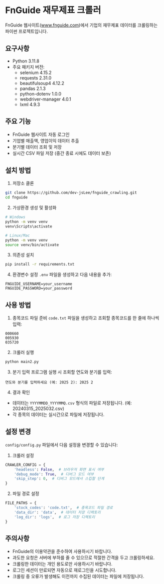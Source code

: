 # FnGuide 재무제표 크롤러

FnGuide 웹사이트(www.fnguide.com)에서 기업의 재무제표 데이터를 크롤링하는 파이썬 프로젝트입니다.

## 요구사항
- Python 3.11.8
- 주요 패키지 버전:
  - selenium 4.15.2
  - requests 2.31.0
  - beautifulsoup4 4.12.2
  - pandas 2.1.3
  - python-dotenv 1.0.0
  - webdriver-manager 4.0.1
  - lxml 4.9.3

## 주요 기능
- FnGuide 웹사이트 자동 로그인
- 기업별 매출액, 영업이익 데이터 추출
- 분기별 데이터 조회 및 저장
- 실시간 CSV 파일 저장 (중간 종료 시에도 데이터 보존)

## 설치 방법

1. 저장소 클론
```bash
git clone https://github.com/dev-jsLee/fnguide_crawling.git
cd fnguide
```

2. 가상환경 생성 및 활성화
```bash
# Windows
python -m venv venv
venv\Scripts\activate
```
```bash
# Linux/Mac
python -m venv venv
source venv/bin/activate
```

3. 의존성 설치
```bash
pip install -r requirements.txt
```

4. 환경변수 설정
`.env` 파일을 생성하고 다음 내용을 추가:
```
FNGUIDE_USERNAME=your_username
FNGUIDE_PASSWORD=your_password
```

## 사용 방법

1. 종목코드 파일 준비
`code.txt` 파일을 생성하고 조회할 종목코드를 한 줄에 하나씩 입력:
```
000660
005930
035720
```

2. 크롤러 실행
```bash
python main2.py
```

3. 분기 입력
프로그램 실행 시 조회할 연도와 분기를 입력:
```
연도와 분기를 입력하세요 (예: 2025 2): 2025 2
```

4. 결과 확인
- 데이터는 `YYYYMMDD_YYYYMMQ.csv` 형식의 파일로 저장됩니다.
  (예: 20240315_2025032.csv)
- 각 종목의 데이터는 실시간으로 파일에 저장됩니다.

## 설정 변경

`config/config.py` 파일에서 다음 설정을 변경할 수 있습니다:

1. 크롤러 설정
```python
CRAWLER_CONFIG = {
    'headless': False,  # 브라우저 화면 표시 여부
    'debug_mode': True,  # 디버그 모드 여부
    'skip_step': 0,  # 디버그 모드에서 스킵할 단계
}
```

2. 파일 경로 설정
```python
FILE_PATHS = {
    'stock_codes': 'code.txt',  # 종목코드 파일 경로
    'data_dir': 'data',  # 데이터 저장 디렉토리
    'log_dir': 'logs',  # 로그 저장 디렉토리
}
```

## 주의사항
- FnGuide의 이용약관을 준수하여 사용하시기 바랍니다.
- 과도한 요청은 서버에 부하를 줄 수 있으므로 적절한 간격을 두고 크롤링하세요.
- 크롤링한 데이터는 개인 용도로만 사용하시기 바랍니다. 
- 로그인 세션이 만료되면 자동으로 재로그인을 시도합니다.
- 크롤링 중 오류가 발생해도 이전까지 수집된 데이터는 파일에 저장됩니다. 